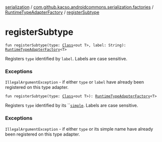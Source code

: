 [serialization](../../index.md) / [com.github.kacso.androidcommons.serialization.factories](../index.md) / [RuntimeTypeAdapterFactory](index.md) / [registerSubtype](.)

# registerSubtype

`fun registerSubtype(type: `[`Class`](http://docs.oracle.com/javase/8/docs/api/java/lang/Class.html)`<out T>, label: String): `[`RuntimeTypeAdapterFactory`](index.md)`<T>`

Registers `type` identified by `label`. Labels are case sensitive.

### Exceptions

`IllegalArgumentException` - if either `type` or `label` have already been registered on this type adapter.

`fun registerSubtype(type: `[`Class`](http://docs.oracle.com/javase/8/docs/api/java/lang/Class.html)`<out T>): `[`RuntimeTypeAdapterFactory`](index.md)`<T>`

Registers `type` identified by its ``[`simple`](#). Labels are case sensitive.

### Exceptions

`IllegalArgumentException` - if either `type` or its simple name have already been registered on this type adapter.